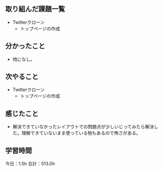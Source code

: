 ## 取り組んだ課題一覧
*  Twitterクローン
   * トップページの作成
## 分かったこと
* 特になし。
  
    
    

## 次やること
*  Twitterクローン
   * トップページの作成
## 感じたこと
* 解決できていなかったレイアウトでの問題点が少しいじってみたら解決した。理解できていないまま使っている物もあるので怖さがある。
 
## 学習時間
今日：1.5h
合計：513.0h
